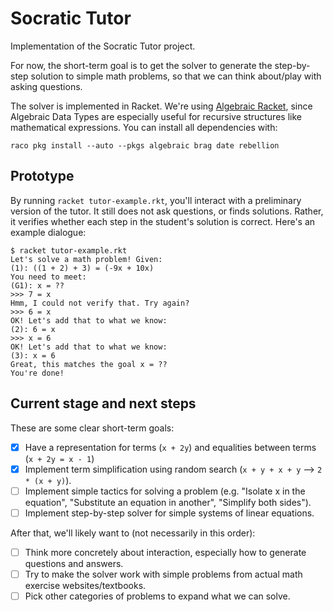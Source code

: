 # Socratic Tutor

Implementation of the Socratic Tutor project.

For now, the short-term goal is to get the solver to generate the step-by-step
solution to simple math problems, so that we can think about/play with asking questions.

The solver is implemented in Racket.
We're using [Algebraic Racket](https://docs.racket-lang.org/algebraic/ref.html),
since Algebraic Data Types are especially useful for recursive structures like
mathematical expressions. You can install all dependencies with:

```
raco pkg install --auto --pkgs algebraic brag date rebellion
```

## Prototype

By running `racket tutor-example.rkt`, you'll interact with a preliminary version
of the tutor. It still does not ask questions, or finds solutions.
Rather, it verifies whether each step in the student's solution is correct.
Here's an example dialogue:

```
$ racket tutor-example.rkt
Let's solve a math problem! Given:
(1): ((1 + 2) + 3) = (-9x + 10x)
You need to meet:
(G1): x = ??
>>> 7 = x
Hmm, I could not verify that. Try again?
>>> 6 = x
OK! Let's add that to what we know:
(2): 6 = x
>>> x = 6
OK! Let's add that to what we know:
(3): x = 6
Great, this matches the goal x = ??
You're done!
```

## Current stage and next steps

These are some clear short-term goals:

- [x] Have a representation for terms (`x + 2y`) and equalities between terms (`x + 2y = x - 1`)
- [x] Implement term simplification using random search (`x + y + x + y` --> `2 * (x + y)`).
- [ ] Implement simple tactics for solving a problem (e.g. "Isolate x in the equation", "Substitute an equation in another", "Simplify both sides").
- [ ] Implement step-by-step solver for simple systems of linear equations.

After that, we'll likely want to (not necessarily in this order):

- [ ] Think more concretely about interaction, especially how to generate questions and answers.
- [ ] Try to make the solver work with simple problems from actual math exercise websites/textbooks.
- [ ] Pick other categories of problems to expand what we can solve.
